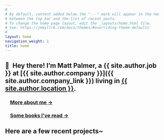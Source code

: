 ```yaml
---
#
# By default, content added below the "---" mark will appear in the home page
# between the top bar and the list of recent posts.
# To change the home page layout, edit the _layouts/home.html file.
# See: https://jekyllrb.com/docs/themes/#overriding-theme-defaults
#
layout: home
navigation_weight: 1
title: home
---
```


## 👋&ensp;Hey there! I’m Matt Palmer, a {{ site.author.job }} at [{{ site.author.company }}]({{ site.author.company_link }}) living in [{{ site.author.location }}]({{site.author.location_link}}).

### &emsp;<a href="/about" class="internal-link">More about me&nbsp;&rarr;</a>
### &emsp;<a href="/books" class="internal-link">Some books I've read&nbsp;&rarr;</a>

## Here are a few recent projects~
